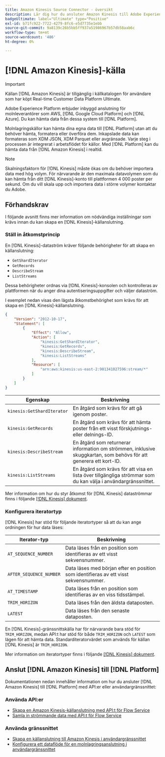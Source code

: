 ```yaml
---
title: Amazon Kinesis Source Connector - översikt
description: Lär dig hur du ansluter Amazon Kinesis till Adobe Experience Platform med hjälp av API:er eller användargränssnittet.
badgeUltimate: label="Ultimate" type="Positive"
exl-id: b71fc922-7722-4279-8fc6-e5d7735e1ebb
source-git-commit: 9a8139c26b5bb5ff937a51986967b57db58aab6c
workflow-type: tm+mt
source-wordcount: '486'
ht-degree: 0%

---
```


# [!DNL Amazon Kinesis]-källa

>[!IMPORTANT]
>
>Källan [!DNL Amazon Kinesis] är tillgänglig i källkatalogen för användare som har köpt Real-time Customer Data Platform Ultimate.

Adobe Experience Platform erbjuder inbyggd anslutning för molnleverantörer som AWS, [!DNL Google Cloud Platform] och [!DNL Azure]. Du kan hämta data från dessa system till [!DNL Platform].

Molnlagringskällor kan hämta dina egna data till [!DNL Platform] utan att du behöver hämta, formatera eller överföra dem. Inkapslade data kan formateras som XDM JSON, XDM Parquet eller avgränsade. Varje steg i processen är integrerat i arbetsflödet för källor. Med [!DNL Platform] kan du hämta data från [!DNL Amazon Kinesis] i realtid.

>[!NOTE]
>
>Skalningsfaktorn för [!DNL Kinesis] måste ökas om du behöver importera data med hög volym. För närvarande är den maximala datavolymen som du kan hämta från ditt [!DNL Kinesis]-konto till plattformen 4 000 poster per sekund. Om du vill skala upp och importera data i större volymer kontaktar du Adobe.

## Förhandskrav

I följande avsnitt finns mer information om nödvändiga inställningar som krävs innan du kan skapa en [!DNL Kinesis]-källanslutning.

### Ställ in åtkomstprincip

En [!DNL Kinesis]-dataström kräver följande behörigheter för att skapa en källanslutning:

- `GetShardIterator`
- `GetRecords`
- `DescribeStream`
- `ListStreams`

Dessa behörigheter ordnas via [!DNL Kinesis]-konsolen och kontrolleras av plattformen när du anger dina autentiseringsuppgifter och väljer dataström.

I exemplet nedan visas den lägsta åtkomstbehörighet som krävs för att skapa en [!DNL Kinesis]-källanslutning.

```json
{
    "Version": "2012-10-17",
    "Statement": [
        {
            "Effect": "Allow",
            "Action": [
                "kinesis:GetShardIterator",
                "kinesis:GetRecords",
                "kinesis:DescribeStream",
                "kinesis:ListStreams"
            ],
            "Resource": [
                "arn:aws:kinesis:us-east-2:901341027596:stream/*"
            ]
        }
    ]
}
```

| Egenskap | Beskrivning |
| -------- | ----------- |
| `kinesis:GetShardIterator` | En åtgärd som krävs för att gå igenom poster. |
| `kinesis:GetRecords` | En åtgärd som krävs för att hämta poster från ett visst förskjutnings- eller delnings-ID. |
| `kinesis:DescribeStream` | En åtgärd som returnerar information om strömmen, inklusive skuggkartan, som behövs för att generera ett kort-ID. |
| `kinesis:ListStreams` | En åtgärd som krävs för att visa en lista över tillgängliga strömmar som du kan välja i användargränssnittet. |

Mer information om hur du styr åtkomst för [!DNL Kinesis] dataströmmar finns i följande [[!DNL Kinesis] dokument](https://docs.aws.amazon.com/streams/latest/dev/controlling-access.html).

### Konfigurera iteratortyp

[!DNL Kinesis] har stöd för följande iteratortyper så att du kan ange ordningen för hur data läses:

| Iterator-typ | Beskrivning |
| ------------- | ----------- |
| `AT_SEQUENCE_NUMBER` | Data läses från en position som identifieras av ett visst sekvensnummer. |
| `AFTER_SEQUENCE_NUMBER` | Data läses med början efter en position som identifieras av ett visst sekvensnummer. |
| `AT_TIMESTAMP` | Data läses från en position som identifieras av en viss tidsstämpel. |
| `TRIM_HORIZON` | Data läses från den äldsta dataposten. |
| `LATEST` | Data läses från den senaste dataposten. |

En [!DNL Kinesis]-gränssnittskälla har för närvarande bara stöd för `TRIM_HORIZON`, medan API:t har stöd för både `TRIM_HORIZON` och `LATEST` som lägen för att hämta data. Standarditeratorvärdet som används för källan [!DNL Kinesis] är `TRIM_HORIZON`.

Mer information om iteratortyper finns i följande [[!DNL Kinesis] dokument](https://docs.aws.amazon.com/kinesis/latest/APIReference/API_GetShardIterator.html#API_GetShardIterator_RequestSyntax).

## Anslut [!DNL Amazon Kinesis] till [!DNL Platform]

Dokumentationen nedan innehåller information om hur du ansluter [!DNL Amazon Kinesis] till [!DNL Platform] med API:er eller användargränssnittet:

### Använda API:er

- [Skapa en Amazon Kinesis-källanslutning med API:t för Flow Service](../../tutorials/api/create/cloud-storage/kinesis.md)
- [Samla in strömmande data med API:t för Flow Service](../../tutorials/api/collect/streaming.md)

### Använda gränssnittet

- [Skapa en källanslutning till Amazon Kinesis i användargränssnittet](../../tutorials/ui/create/cloud-storage/kinesis.md)
- [Konfigurera ett dataflöde för en molnlagringsanslutning i användargränssnittet](../../tutorials/ui/dataflow/streaming/cloud-storage-streaming.md)
